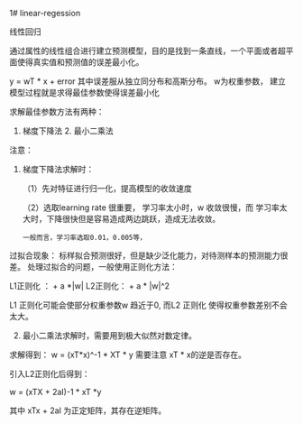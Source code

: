 1# linear-regession

线性回归


通过属性的线性组合进行建立预测模型，目的是找到一条直线，一个平面或者超平面使得真实值和预测值的误差最小化。


y = wT * x + error 其中误差服从独立同分布和高斯分布。 w为权重参数， 建立模型过程就是求得最佳参数使得误差最小化


求解最佳参数方法有两种： 

1. 梯度下降法 2. 最小二乘法


注意： 

1. 梯度下降法求解时：

   （1）先对特征进行归一化，提高模型的收敛速度

   （2）选取learning rate 很重要， 学习率太小时，w 收敛很慢，而 学习率太大时，下降很快但是容易造成两边跳跃，造成无法收敛。

       一般而言，学习率选取0.01，0.005等，
       

过拟合现象： 标样拟合预测很好，但是缺少泛化能力，对待测样本的预测能力很差。 处理过拟合的问题，一般使用正则化方法：

L1正则化 ： + a *|w|
L2正则化：  + a * |w|^2

L1 正则化可能会使部分权重参数w 趋近于0, 而L2 正则化 使得权重参数差别不会太大。


2. 最小二乘法求解时，需要用到极大似然对数定律。


  求解得到： w = (xT*x)^-1 * XT * y   需要注意 xT * x的逆是否存在。
  
  引入L2正则化后得到：
  
  w = (xTX + 2aI)-1 * xT *y 
  
  其中 xTx + 2aI 为正定矩阵，其存在逆矩阵。


 
